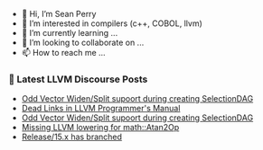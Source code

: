 - 👋 Hi, I’m Sean Perry
- 👀 I’m interested in compilers (c++, COBOL, llvm)
- 🌱 I’m currently learning ...
- 💞️ I’m looking to collaborate on ...
- 📫 How to reach me ...

<!---
s66perry/s66perry is a ✨ special ✨ repository because its `README.md` (this file) appears on your GitHub profile.
You can click the Preview link to take a look at your changes.
--->
### 📕 Latest LLVM Discourse Posts

<!-- DISCOURSE-LLVM:START -->
- [Odd Vector Widen/Split supoort during creating SelectionDAG](https://discourse.llvm.org/t/odd-vector-widen-split-supoort-during-creating-selectiondag/64098#post_2)
- [Dead Links in LLVM Programmer&#39;s Manual](https://discourse.llvm.org/t/dead-links-in-llvm-programmers-manual/64089#post_4)
- [Odd Vector Widen/Split supoort during creating SelectionDAG](https://discourse.llvm.org/t/odd-vector-widen-split-supoort-during-creating-selectiondag/64098#post_1)
- [Missing LLVM lowering for math::Atan2Op](https://discourse.llvm.org/t/missing-llvm-lowering-for-math-atan2op/64096#post_1)
- [Release/15.x has branched](https://discourse.llvm.org/t/release-15-x-has-branched/64095#post_1)
<!-- DISCOURSE-LLVM:END -->
